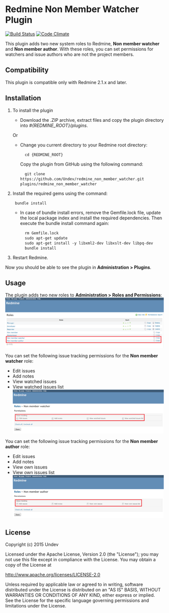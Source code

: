 # Redmine Non Member Watcher Plugin

[![Build Status](https://travis-ci.org/Undev/redmine_non_member_watcher.png)](https://travis-ci.org/Undev/redmine_non_member_watcher)
[![Code Climate](https://codeclimate.com/github/Undev/redmine_non_member_watcher.png)](https://codeclimate.com/github/Undev/redmine_non_member_watcher)

This plugin adds two new system roles to Redmine, **Non member watcher** and **Non member author**. With these roles, you can set permissions for watchers and issue authors who are not the project members. 

## Compatibility

This plugin is compatible only with Redmine 2.1.x and later.

## Installation

1. To install the plugin
    * Download the .ZIP archive, extract files and copy the plugin directory into *#{REDMINE_ROOT}/plugins*.
    
    Or

    * Change you current directory to your Redmine root directory:  

            cd {REDMINE_ROOT}
 
      Copy the plugin from GitHub using the following command:

            git clone https://github.com/Undev/redmine_non_member_watcher.git plugins/redmine_non_member_watcher

2. Install the required gems using the command:  

        bundle install  

    * In case of bundle install errors, remove the Gemfile.lock file, update the local package index and install the required dependencies. Then execute the bundle install command again:  

            rm Gemfile.lock
            sudo apt-get update
            sudo apt-get install -y libxml2-dev libxslt-dev libpq-dev
            bundle install

3. Restart Redmine.

Now you should be able to see the plugin in **Administration > Plugins**.

## Usage

The plugin adds two new roles to **Administration > Roles and Permissions**:
![new system roles](non_member_1.PNG)

You can set the following issue tracking permissions for the **Non member watcher** role:

* Edit issues
* Add notes
* View watched issues
* View watched issues list
![non member watcher](non_member_2.PNG)

You can set the following issue tracking permissions for the **Non member author** role:

* Edit issues
* Add notes
* View own issues
* View own issues list
![non member watcher](non_member_3.PNG)

## License

Copyright (c) 2015 Undev

Licensed under the Apache License, Version 2.0 (the "License");
you may not use this file except in compliance with the License.
You may obtain a copy of the License at

http://www.apache.org/licenses/LICENSE-2.0

Unless required by applicable law or agreed to in writing, software
distributed under the License is distributed on an "AS IS" BASIS,
WITHOUT WARRANTIES OR CONDITIONS OF ANY KIND, either express or implied.
See the License for the specific language governing permissions and
limitations under the License.